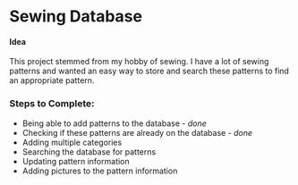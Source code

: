 # Sewing Database

#### Idea
This project stemmed from my hobby of sewing. I have a lot of 
sewing patterns and wanted an easy way to store and search 
these patterns to find an appropriate pattern.

### Steps to Complete:
+ Being able to add patterns to the database - *done*
+ Checking if these patterns are already on the database - *done*
+ Adding multiple categories
+ Searching the database for patterns
+ Updating pattern information
+ Adding pictures to the pattern information